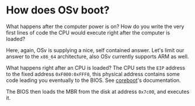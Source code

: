 # How does OSv boot?

What happens after the computer power is on? How do you
write the very first lines of code the CPU would execute
right after the computer is loaded?

Here, again, OSv is supplying a nice, self contained answer.
Let's limit our answer to the `x86_64` architecture, also OSv currently
supports ARM as well.

What happens right after an CPU is loaded? The CPU sets the `EIP` address
to the fixed address `0xF000:0xFFF0`, this physical address contains some
code leading you eventually to the BIOS. See [coreboot](http://www.coreboot.org/Coreboot_v3#How_coreboot_starts_after_Reset)'s documentation.

The BIOS then loads the MBR from the disk at address `0x7c00`, and executes
it.

